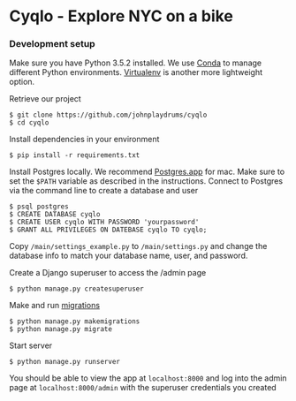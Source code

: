 # Cyqlo - Explore NYC on a bike

### Development setup

Make sure you have Python 3.5.2 installed. We use [Conda](http://conda.pydata.org/docs/index.html) to manage different Python environments. [Virtualenv](https://virtualenv.pypa.io/en/stable/) is another more lightweight option.

Retrieve our project
```
$ git clone https://github.com/johnplaydrums/cyqlo
$ cd cyqlo
```

Install dependencies in your environment
```
$ pip install -r requirements.txt
```

Install Postgres locally. We recommend [Postgres.app](http://postgresapp.com/)
for mac. Make sure to set the `$PATH` variable as described in the instructions.
Connect to Postgres via the command line to create a database and user
```
$ psql postgres
$ CREATE DATABASE cyqlo
$ CREATE USER cyqlo WITH PASSWORD 'yourpassword'
$ GRANT ALL PRIVILEGES ON DATEBASE cyqlo TO cyqlo;
```
Copy `/main/settings_example.py` to `/main/settings.py` and change the database info
to match your database name, user, and password.

Create a Django superuser to access the /admin page
```
$ python manage.py createsuperuser
```

Make and run [migrations](https://docs.djangoproject.com/en/1.10/topics/migrations/)
```
$ python manage.py makemigrations
$ python manage.py migrate
```

Start server
```
$ python manage.py runserver
```

You should be able to view the app at `localhost:8000` and log into the admin page
at `localhost:8000/admin` with the superuser credentials you created
